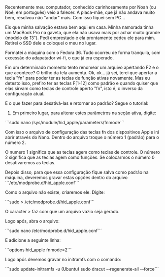 Recentemente meu computador, conhecido carinhosamente por Noah (ou Noé, em português) veio a falecer. A placa-mãe, que já não andava muito bem, resolvou não "andar" mais. Com isso fiquei sem PC...

Eis que minha salvação estava bem aqui em casa. Minha namorada tinha um MacBook Pro na gaveta, que ela não usava mais por achar muito grande (modelo de 13"). Pedi emprestado e ela prontamente cedeu ele para mim. Retirei o SSD dele e coloquei o meu no lugar.

Formatei a máquina com o Fedora 36. Tudo ocorreu de forma tranquila, com excessão do adapatador wi-fi, o que já era esperado.

Em um determinado momento tento renomear um arquivo apertando F2 e o que acontece? O brilho da tela aumenta. Ok, ok... já sei, terei que apertar a tecla "fn" para poder ter as teclas de função ativas novamente. Mas eu detesto isso, prefiro ter as teclas F[1-12] como padrão e quando quiser que elas sirvam como teclas de controle aperto "fn", isto é, o inverso da configuração atual.

E o que fazer para desativá-las e retornar ao padrão? Segue o tutorial:

1. Em primeiro lugar, para alterar estes parâmetros na seção ativa, digite:

´´´sudo nano /sys/module/hid_apple/parameters/fnmode´´´

Com isso o arquivo de configuração das teclas fn dos dispositivos Apple irá abrir através do Nano.
Dentro do arquivo troque o número 1 (padrão) para o número 2.

O numero 1 significa que as teclas agem como teclas de controle. O número 2 significa que as teclas agem como funções. Se colocarmos o número 0 desativaremos as teclas.

Depois disso, para que essa configuração fique salva como padrão na máquina, deveremos gravar estas opções dentro do arquivo ´´´/etc/modprobe.d/hid_apple.conf´´´

Como o arquivo não existe, criaremos ele. Digite:

´´´sudo > /etc/modprobe.d/hid_apple.conf´´´

O caracter > faz com que um arquivo vazio seja gerado.

Logo após, abra o arquivo:

´´´sudo nano /etc/modprobe.d/hid_apple.conf´´´

E adicione a seguinte linha:

´´´options hid_apple fnmode=2´´´

Logo após devemos gravar no initramfs com o comando:

´´´sudo update-initramfs -u (Ubuntu)
sudo dracut --regenerate-all --force´´´

